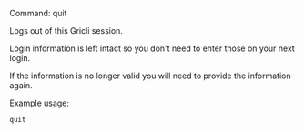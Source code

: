 Command: quit 

Logs out of this Gricli session.

Login information is left intact so you don\'t need to enter those on your next login.
 
If the information is no longer valid you will need to provide the information again.

Example usage:

    quit

